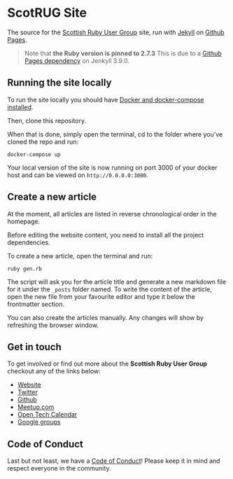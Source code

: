 # ScotRUG Site

The source for the [Scottish Ruby User Group](http://scotrug.org/) site, run with [Jekyll](https://jekyllrb.com/) on [Github Pages](https://pages.github.com/).

> Note that **the Ruby version is pinned to 2.7.3**
> This is due to a [Github Pages dependency](https://pages.github.com/versions/) on Jenkyll 3.9.0.

## Running the site locally

To run the site locally you should have [Docker and docker-compose installed](https://docs.docker.com/get-docker/).

Then, clone this repository.

When that is done, simply open the terminal, cd to the folder where you've cloned the repo and run:

```
docker-compose up
```

Your local version of the site is now running on port 3000 of your docker host and can be viewed on `http://0.0.0.0:3000`.

## Create a  new article

At the moment, all articles are listed in reverse chronological order in the homepage.

Before editing the website content, you need to install all the project dependencies.

To create a new article, open the terminal and run:

```
ruby gen.rb
```

The script will ask you for the article title and generate a new markdown file for it under the `_posts` folder named. To write the content of the article, open the new file from your favourite editor and type it below the frontmatter section.

You can also create the articles manually. Any changes will show by refreshing the browser window.

## Get in touch

To get involved or find out more about the **Scottish Ruby User Group** checkout any of the links below:

* [Website](http://scotrug.org/)
* [Twitter](https://twitter.com/scotrug)
* [Github](https://github.com/scotrug)
* [Meetup.com](https://www.meetup.com/meetup-group-Xwgucjde/)
* [Open Tech Calendar](https://opentechcalendar.co.uk/group/27-scotrug)
* [Google groups](https://groups.google.com/g/scotrug)

## Code of Conduct

Last but not least, we have a [Code of Conduct](http://scotrug.org/code_of_conduct.html)!
Please keep it in mind and respect everyone in the community.
